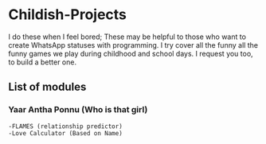 # Childish-Projects

I do these when I feel bored; These may be helpful to those who want to create WhatsApp statuses with programming. I try cover all the funny all the funny games we play during childhood and school days. I request you too, to build a better one.

## List of modules

### Yaar Antha Ponnu (Who is that girl)
    
    -FLAMES (relationship predictor)
    -Love Calculator (Based on Name)
